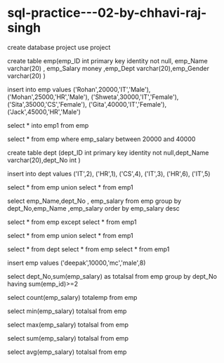 # sql-practice---02-by-chhavi-raj-singh


create database project use project

create table emp(emp_ID int primary key identity not null, emp_Name varchar(20) , emp_Salary money ,emp_Dept varchar(20),emp_Gender varchar(20) )

insert into emp values ('Rohan',20000,'IT','Male'), ('Mohan',25000,'HR','Male'), ('Shweta',30000,'IT','Female'), ('Sita',35000,'CS','Female'), ('Gita',40000,'IT','Female'), ('Jack',45000,'HR','Male')

select * into emp1 from emp

select * from emp where emp_salary between 20000 and 40000

create table dept (dept_ID int primary key identity not null,dept_Name varchar(20),dept_No int )

insert into dept values ('IT',2), ('HR',1), ('CS',4), ('IT',3), ('HR',6), ('IT',5)

select * from emp union select * from emp1

select emp_Name,dept_No , emp_salary from emp group by dept_No,emp_Name ,emp_salary order by emp_salary desc

select * from emp except select * from emp1

select * from emp union select * from emp1

select * from dept select * from emp select * from emp1

insert emp values ('deepak',10000,'mc','male',8)

select dept_No,sum(emp_salary) as totalsal from emp group by dept_No having sum(emp_id)>=2

select count(emp_salary) totalemp from emp

select min(emp_salary) totalsal from emp

select max(emp_salary) totalsal from emp

select sum(emp_salary) totalsal from emp

select avg(emp_salary) totalsal from emp
